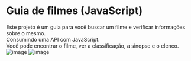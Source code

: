 # Guia de filmes (JavaScript)
Este projeto é um guia para você buscar um filme e verificar informações sobre o mesmo.<br>
Consumindo uma API com JavaScript.<br>
Você pode encontrar o filme, ver a classificação, a sinopse e o elenco.<br>
![image](https://user-images.githubusercontent.com/122680054/228923776-46c97fc7-0c41-472c-9ae5-d6f9802c393c.png)
![image](https://user-images.githubusercontent.com/122680054/228924891-2730b8f6-379e-40c1-ae18-01f2730a320f.png)


